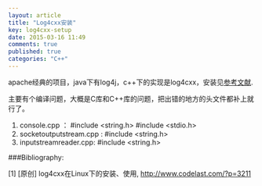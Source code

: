 ```yaml
---
layout: article
title: "Log4cxx安装"
key: log4cxx-setup
date: 2015-03-16 11:49
comments: true
published: true
categories: "C++"
---
```

  apache经典的项目，java下有log4j，c++下的实现是log4cxx，安装见[参考文献][1].

  主要有个编译问题，大概是C库和C++库的问题，把出错的地方的头文件都补上就行了。

1. console.cpp ： #include <string.h> #include <stdio.h>
2. socketoutputstream.cpp : #include <string.h>
3. inputstreamreader.cpp: #include <string.h>


[1]: http://www.codelast.com/?p=3211   "[原创] 	log4cxx在Linux下的安装、使用"

###Bibliography:

  \[1] [原创] 	log4cxx在Linux下的安装、使用, <http://www.codelast.com/?p=3211>
